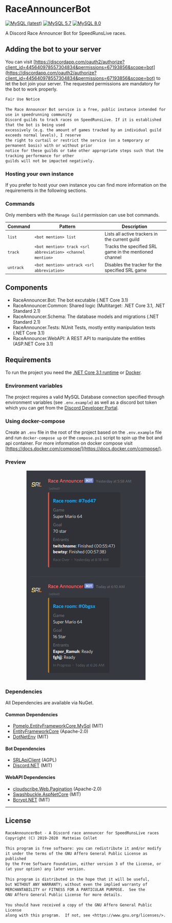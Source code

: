 ﻿# RaceAnnouncerBot

[![MySQL (latest)](<https://github.com/BitPatty/RaceAnnouncerBot/workflows/MySQL%20(latest)/badge.svg>)](https://github.com/BitPatty/RaceAnnouncerBot/actions)
[![MySQL 5.7](https://github.com/BitPatty/RaceAnnouncerBot/workflows/MySQL%205.7/badge.svg)](https://github.com/BitPatty/RaceAnnouncerBot/actions)
[![MySQL 8.0](https://github.com/BitPatty/RaceAnnouncerBot/workflows/MySQL%208.0/badge.svg)](https://github.com/BitPatty/RaceAnnouncerBot/actions)

A Discord Race Announcer Bot for SpeedRunsLive races.

## Adding the bot to your server

You can visit [https://discordapp.com/oauth2/authorize?client_id=445640978557304834&permissions=67193856&scope=bot](https://discordapp.com/oauth2/authorize?client_id=445640978557304834&permissions=67193856&scope=bot) to let the bot join your server. The requested permissions are mandatory for the bot to work properly.

```
Fair Use Notice

The Race Announcer Bot service is a free, public instance intended for use in speedrunning community 
Discord guilds to track races on SpeedRunsLive. If it is established that the bot is being used 
excessively (e.g. the amount of games tracked by an individual guild exceeds normal levels), I reserve 
the right to curtail or restrict the service (on a temporary or permanent basis) with or without prior 
notice for these guilds or take other appropriate steps such that the tracking performance for other 
guilds will not be impacted negatively.
```

### Hosting your own instance

If you prefer to host your own instance you can find more information on the requirements in the following sections.

### Commands

Only members with the `Manage Guild` permission can use bot commands.

| Command   | Pattern                                                    | Description                                            |
| --------- | ---------------------------------------------------------- | ------------------------------------------------------ |
| `list`    | `<bot mention> list`                                       | Lists all active trackers in the current guild         |
| `track`   | `<bot mention> track <srl abbreviation> <channel mention>` | Tracks the specified SRL game in the mentioned channel |
| `untrack` | `<bot mention> untrack <srl abbreviation>`                 | Disables the tracker for the specified SRL game        |

## Components

- RaceAnnouncer.Bot: The bot excutable (.NET Core 3.1)
- RaceAnnouncer.Common: Shared logic (Multitarget: .NET Core 3.1, .NET Standard 2.1)
- RaceAnnouncer.Schema: The database models and migrations (.NET Standard 2.1)
- RaceAnnouncer.Tests: NUnit Tests, mostly entity manipulation tests (.NET Core 3.1)
- RaceAnnouncer.WebAPI: A REST API to manipulate the entities (ASP.NET Core 3.1)

## Requirements

To run the project you need the [.NET Core 3.1 runtime](https://dotnet.microsoft.com/download/dotnet-core/3.1) or [Docker](https://www.docker.com/).

### Environment variables

The project requires a valid MySQL Database connection specified through environment variables (see `.env.example`) as well as a discord bot token which you can get from the [Discord Developer Portal](https://discordapp.com/developers).

### Using docker-compose

Create an `.env` file in the root of the project based on the `.env.example` file and run `docker-compose up` or the `compose.ps1` script to spin up the bot and api container. For more information on docker compose visit [https://docs.docker.com/compose/](https://docs.docker.com/compose/).

### Preview

<p align="center">
  <img src="https://github.com/BitPatty/RaceAnnouncerBot/raw/master/preview.png" />
</p>

### Dependencies

All Dependencies are available via NuGet.

#### Common Dependencies

- [Pomelo.EntityFrameworkCore.MySql](https://github.com/PomeloFoundation/Pomelo.EntityFrameworkCore.MySql) (MIT)
- [EntityFrameworkCore](https://github.com/dotnet/efcore) (Apache-2.0)
- [DotNetEnv](https://github.com/tonerdo/dotnet-env) (MIT)

#### Bot Dependencies

- [SRLApiClient](https://github.com/BitPatty/SRLApiClient) (AGPL)
- [Discord.NET](https://github.com/discord-net/Discord.Net) (MIT)

#### WebAPI Dependencies

- [cloudscribe.Web.Pagination](https://github.com/cloudscribe/cloudscribe.Web.Pagination) (Apache-2.0)
- [Swashbuckle.AspNetCore](https://github.com/domaindrivendev/Swashbuckle.AspNetCore) (MIT)
- [Bcrypt.NET](https://github.com/BcryptNet/bcrypt.net) (MIT)

---

## License

```
RaceAnnouncerBot - A Discord race announcer for SpeedRunsLive races
Copyright (C) 2019-2020  Matteias Collet

This program is free software: you can redistribute it and/or modify
it under the terms of the GNU Affero General Public License as published
by the Free Software Foundation, either version 3 of the License, or
(at your option) any later version.

This program is distributed in the hope that it will be useful,
but WITHOUT ANY WARRANTY; without even the implied warranty of
MERCHANTABILITY or FITNESS FOR A PARTICULAR PURPOSE.  See the
GNU Affero General Public License for more details.

You should have received a copy of the GNU Affero General Public License
along with this program.  If not, see <https://www.gnu.org/licenses/>.
```